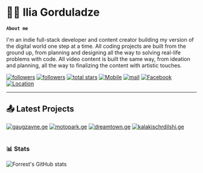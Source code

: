 # 🏄‍♂️ Ilia Gorduladze

**`About me`**

I'm an indie full-stack developer and content creator building my version of the digital world one step at a time. All coding projects are built from the ground up, from planning and designing all the way to solving real-life problems with code. All video content is built the same way, from ideation and planning, all the way to finalizing the content with artistic touches.

   <p align="left">
      <a href="https://github.com/tajmahal1?tab=repositories">
         <img alt="followers" title="Follow me on Github" src="https://custom-icon-badges.demolab.com/badge/-My%20Repos-blue?style=for-the-badge&logoColor=white&logo=repo"/></a>
      <a href="https://github.com/tajmahal1?tab=followers">
         <img alt="followers" title="Follow me on Github" src="https://custom-icon-badges.demolab.com/github/followers/tajmahal1?color=236ad3&labelColor=1155ba&style=for-the-badge&logo=person-add&label=Follow&logoColor=white"/></a>
            <a href="https://github.com/tajmahal1?tab=repositories&sort=stargazers">
         <img alt="total stars" title="Total stars on GitHub" src="https://custom-icon-badges.demolab.com/github/stars/tajmahal1?color=55960c&style=for-the-badge&labelColor=488207&logo=star"/></a>
         <a href="#">
         <img alt="Mobile" title="Mobile" src="https://custom-icon-badges.demolab.com/badge/-550--001--761-orange?style=for-the-badge&logo=phone&logoColor=white"/></a> 
            <a href="mailto:iliagorduladze1@gmail.com">
         <img alt="mail" title="Mail" src="https://custom-icon-badges.demolab.com/badge/-Gmail-red?style=for-the-badge&logo=mention&logoColor=white"/></a>
            <a href="https://facebook.com/i.gorduladze">
         <img alt="Facebook" title="Facebook" src="https://custom-icon-badges.demolab.com/badge/-Facebook-blue?style=for-the-badge&logo=comment-discussion&logoColor=white"/></a>
            <a href="#">
         <img alt="Location" title="Location" src="https://custom-icon-badges.demolab.com/badge/Tbilisi-GEO-purple?style=for-the-badge&logo=location&logoColor=white"/></a>
   </p>

---
## 📤 Latest Projects

   <a href="https://gaugzavne.ge">
      <img alt="gaugzavne.ge" title="gaugzavne.ge" src="https://custom-icon-badges.demolab.com/badge/-GAUGZAVNE.GE-palegreen?style=for-the-badge&logoColor=black&logo=issue-opened"/></a>
   <a href="https://motopark.ge">
      <img alt="motopark.ge" title="motopark.ge" src="https://custom-icon-badges.demolab.com/badge/-MOTOPARK.GE-palegreen?style=for-the-badge&logoColor=black&logo=issue-opened"/></a>
   <a href="https://dreamtown.ge">
      <img alt="dreamtown.ge" title="dreamtown.ge" src="https://custom-icon-badges.demolab.com/badge/-DREAMTOWN.GE-palegreen?style=for-the-badge&logoColor=black&logo=issue-opened"/></a>
   <a href="https://kalakischrdilshi.ge">
      <img alt="kalakischrdilshi.ge" title="kalakischrdilshi.ge" src="https://custom-icon-badges.demolab.com/badge/-KALAKISCHRDILSHI.GE-palegreen?style=for-the-badge&logoColor=black&logo=issue-opened"/></a>

#

### 📊 Stats

![Forrest's GitHub stats](https://github-readme-stats.vercel.app/api?username=tajmahal1&show_icons=true&theme=gruvbox)

<!-- ![GitHub Streak](https://streak-stats.demolab.com?user=tajmahal1&theme=gruvbox&border_radius=4.5) -->
